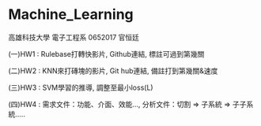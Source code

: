 # Machine_Learning
高雄科技大學 電子工程系 0652017 官恒廷

(一)HW1 : Rulebase打轉快影片, Github連結, 標註可過到第幾關

(二)HW2 : KNN來打磚塊的影片, Git hub連結, 備註打到第幾關&速度

(三)HW3 : SVM學習的推導, 調整至最小loss(L)

(四)HW4 : 需求文件：功能、介面、效能..., 分析文件：切割 => 子系統 => 子子系統.....
